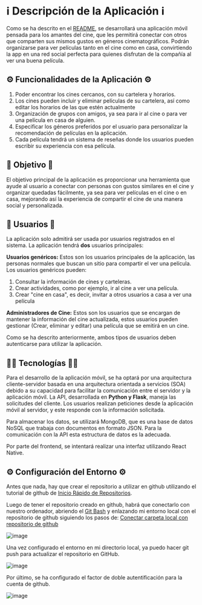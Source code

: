 # ℹ️ Descripción de la Aplicación ℹ️

Como se ha descrito en el [README](../README.md), se desarrollará una aplicación móvil pensada para los amantes del cine, que les permitirá conectar con otros que comparten sus mismos gustos en géneros cinematográficos. Podrán organizarse para ver películas tanto en el cine como en casa, convirtiendo la app en una red social perfecta para quienes disfrutan de la compañía al ver una buena película.

## ⚙️ Funcionalidades de la Aplicación ⚙️

1. Poder encontrar los cines cercanos, con su cartelera y horarios.
2. Los cines pueden incluir y eliminar películas de su cartelera, así como editar los horarios de las que estén actualmente
3. Organización de grupos con amigos, ya sea para ir al cine o para ver una película en casa de alguien.
4. Especificar los géneros preferidos por el usuario para personalizar la recomendación de películas en la aplicación.
5. Cada película tendrá un sistema de reseñas donde los usuarios pueden escribir su experiencia con esa película.

## 🎯 Objetivo 🎯

El objetivo principal de la aplicación es proporcionar una herramienta que ayude al usuario a conectar con personas con gustos similares en el cine y organizar quedadas fácilmente, ya sea para ver películas en el cine o en casa, mejorando así la experiencia de compartir el cine de una manera social y personalizada.

## 👤 Usuarios 👤

La aplicación solo admitirá ser usada por usuarios registrados en el sistema. La aplicación tendrá **dos** usuarios principales:

**Usuarios genéricos:** Estos son los usuarios principales de la aplicación, las personas normales que buscan un sitio para compartir el ver una película. Los usuarios genéricos pueden:
1. Consultar la información de cines y carteleras.
2. Crear actividades, como por ejemplo, ir al cine a ver una película.
3. Crear "cine en casa", es decir, invitar a otros usuarios a casa a ver una película

**Administradores de Cine:** Estos son los usuarios que se encargan de mantener la información del cine actualizada, estos usuarios pueden gestionar (Crear, eliminar y editar) una película que se emitirá en un cine.

Como se ha descrito anteriormente, ambos tipos de usuarios deben autenticarse para utilizar la aplicación.

## 👨‍💻 Tecnologías 👨‍💻

 Para el desarrollo de la aplicación móvil, se ha optará por una arquitectura cliente-servidor basada en una arquitectura orientada a servicios (SOA) debido a su capacidad para facilitar la comunicación entre el servidor y la aplicación móvil. La API, desarrollada en **Python y Flask**, maneja las solicitudes del cliente. Los usuarios realizan peticiones desde la aplicación móvil  al servidor, y este responde con la información solicitada.

Para almacenar los datos, se utilizará MongoDB, que es una base de datos NoSQL que trabaja con documentos en formato JSON. Para la comunicación con la API esta estructura de datos es la adecuada.

Por parte del frontend, se intentará realizar una interfaz utilizando React Native.

## ⚙️ Configuración del Entorno ⚙️

Antes que nada, hay que crear el repositorio a utilizar en github utilizando el tutorial de github de [Inicio Rápido de Repositorios](https://docs.github.com/es/repositories/creating-and-managing-repositories/quickstart-for-repositories).

Luego de tener el repositorio creado en github, habrá que conectarlo con nuestro ordenador, abriendo el [Git Bash](https://git-scm.com) y enlazando mi entorno local con el repositorio de github siguiendo los pasos de: [Conectar carpeta local con repositorio de github](https://juancadh.medium.com/conectar-carpeta-local-con-repositorio-de-github-8d983798998e)

![image](https://github.com/user-attachments/assets/2b73d28a-fd32-40b2-ab72-36c8cb402baf)

Una vez configurado el entorno en mi directorio local, ya puedo hacer git push para actualizar el repositorio en GitHub.

![image](https://github.com/user-attachments/assets/6d0b4d70-72d3-41f8-8529-10a8a3f52371)

Por último, se ha configurado el factor de doble autentificación para la cuenta de github.

![image](https://github.com/user-attachments/assets/bbb70e8e-7475-4e24-8d37-87fea7ff79b0)

